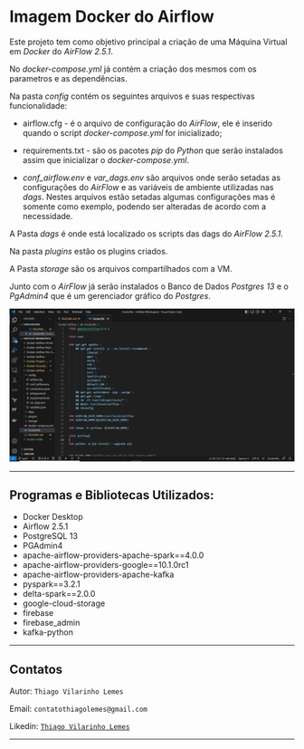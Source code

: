 #  Imagem Docker do Airflow

Este projeto tem como objetivo principal a criação de uma Máquina Virtual em <i>Docker</i> do <i>AirFlow 2.5.1</i>.

No <i>docker-compose.yml</i> já contém a criação dos mesmos com os parametros e as dependências.

Na pasta <i>config</i> contém os seguintes arquivos e suas respectivas funcionalidade:

* airflow.cfg - é o arquivo de configuração do <i>AirFlow</i>, ele é inserido quando o script <i>docker-compose.yml</i> for inicializado;

* requirements.txt - são os pacotes <i>pip</i> do <i>Python</i> que serão instalados assim que inicializar o <i>docker-compose.yml</i>.

* <i>conf_airflow.env</i>  e <i>var_dags.env</i> são arquivos onde serão setadas as configurações do <i>AirFlow</i> e as variáveis de ambiente utilizadas nas <i>dags</i>. Nestes arquivos estão setadas algumas configurações mas é somente como exemplo, podendo ser alteradas de acordo com a necessidade.

A Pasta <i>dags</i> é onde está localizado os scripts das dags do <i>AirFlow 2.5.1</i>.

Na pasta <i>plugins</i> estão os plugins criados.

A Pasta <i>storage</i> são os arquivos compartilhados com a VM.

Junto com o <i>AirFlow</i> já serão instalados o Banco de Dados <i>Postgres 13</i>  e o <i>PgAdmin4</i> que é um gerenciador gráfico do <i>Postgres</i>.

![](/images/print.PNG)

<hr>


## Programas e Bibliotecas Utilizados:</B>

* Docker Desktop
* Airflow 2.5.1
* PostgreSQL 13
* PGAdmin4
* apache-airflow-providers-apache-spark==4.0.0
* apache-airflow-providers-google==10.1.0rc1
* apache-airflow-providers-apache-kafka
* pyspark==3.2.1
* delta-spark==2.0.0
* google-cloud-storage
* firebase
* firebase_admin
* kafka-python

<hr>

## Contatos 

Autor: `Thiago Vilarinho Lemes`

Email: `contatothiagolemes@gmail.com`

Likedin: [`Thiago Vilarinho Lemes`](https://www.linkedin.com/in/thiago-l-b1232727/)

<hr>
